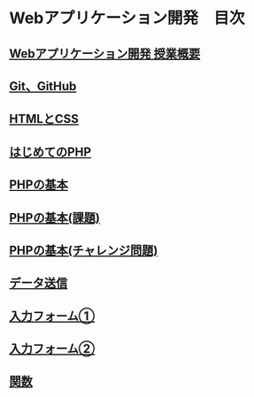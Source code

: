 # Webアプリケーション開発　目次

## [Webアプリケーション開発 授業概要](./orientation/README.md)

## [Git、GitHub](./git/README.md)

## [HTMLとCSS](./htmlcss/README.md)

## [はじめてのPHP](./firstphp/README.md)

## [PHPの基本](./basicphp/README.md)

## [PHPの基本(課題)](./basicphp-kadai/README.md)

## [PHPの基本(チャレンジ問題)](./basicphp-challenge/README.md)

## [データ送信](./http-get/README.md)

## [入力フォーム①](./http-post-i/README.md)

## [入力フォーム②](./http-post-ii/README.md)

## [関数](./function/README.md)
